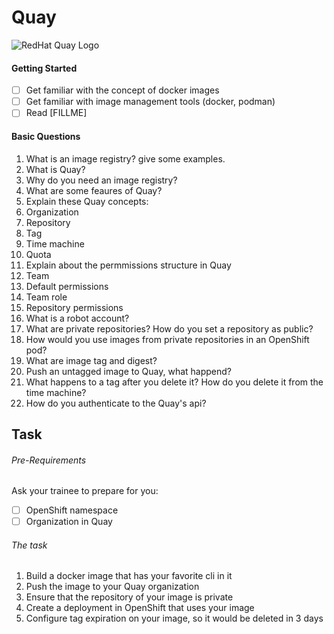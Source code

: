 # Quay

![RedHat Quay Logo](../_images_/redhat-quay.png)

#### Getting Started 
- [ ] Get familiar with the concept of docker images 
- [ ] Get familiar with image management tools (docker, podman)
- [ ] Read [FILLME] 

#### Basic Questions

1. What is an image registry? give some examples.
2. What is Quay?
3. Why do you need an image registry?
4. What are some feaures of Quay?
5. Explain these Quay concepts:
  1. Organization
  2. Repository
  3. Tag
  4. Time machine
  5. Quota
6. Explain about the permmissions structure in Quay
  1. Team
  2. Default permissions
  3. Team role
  4. Repository permissions
7. What is a robot account?
8. What are private repositories? How do you set a repository as public?
9. How would you use images from private repositories in an OpenShift pod?
10. What are image tag and digest?
11. Push an untagged image to Quay, what happend?
12. What happens to a tag after you delete it? How do you delete it from the time machine?
13. How do you authenticate to the Quay's api?


## Task

###### Pre-Requirements
Ask your trainee to prepare for you:  
- [ ] OpenShift namespace
- [ ] Organization in Quay

###### The task
1. Build a docker image that has your favorite cli in it 
2. Push the image to your Quay organization 
3. Ensure that the repository of your image is private
4. Create a deployment in OpenShift that uses your image 
5. Configure tag expiration on your image, so it would be deleted in 3 days
 
